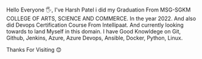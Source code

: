 Hello Everyone 🖐,
I've Harsh Patel i did my Graduation From MSG-SGKM COLLEGE OF ARTS, SCIENCE AND COMMERCE. 
In the year 2022. And also did Devops Certification Course From Intellipaat. And currently looking towards to land Myself in this domain. 
I have Good Knowldege on Git, Github, Jenkins, Azure, Azure Devops,
Ansible, Docker, Python, Linux.

Thanks For Visiting 😊
